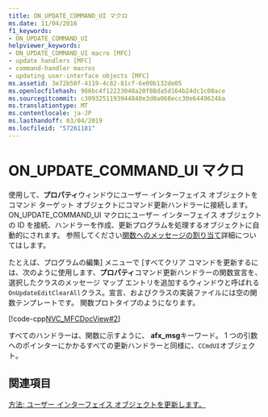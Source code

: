 ```yaml
---
title: ON_UPDATE_COMMAND_UI マクロ
ms.date: 11/04/2016
f1_keywords:
- ON_UPDATE_COMMAND_UI
helpviewer_keywords:
- ON_UPDATE_COMMAND_UI macro [MFC]
- update handlers [MFC]
- command-handler macros
- updating user-interface objects [MFC]
ms.assetid: 3e72b50f-4119-4c82-81cf-6e09b132de05
ms.openlocfilehash: 986bc4f12223048a20f88da5d164b24dc1c08ace
ms.sourcegitcommit: c3093251193944840e3d0a068ecc30e6449624ba
ms.translationtype: MT
ms.contentlocale: ja-JP
ms.lasthandoff: 03/04/2019
ms.locfileid: "57261181"
---
```

# <a name="onupdatecommandui-macro"></a>ON_UPDATE_COMMAND_UI マクロ

使用して、**プロパティ**ウィンドウにユーザー インターフェイス オブジェクトをコマンド ターゲット オブジェクトにコマンド更新ハンドラーに接続します。 ON_UPDATE_COMMAND_UI マクロにユーザー インターフェイス オブジェクトの ID を接続、ハンドラーを作成、更新プログラムを処理するオブジェクトに自動的にされます。 参照してください[関数へのメッセージの割り当て](../mfc/reference/mapping-messages-to-functions.md)詳細についてはします。

たとえば、プログラムの編集] メニューで [すべてクリア コマンドを更新するには、次のように使用します、**プロパティ**コマンド更新ハンドラーの関数宣言を、選択したクラスのメッセージ マップ エントリを追加するウィンドウと呼ばれる`OnUpdateEditClearAll`クラス。宣言、およびクラスの実装ファイルには空の関数テンプレートです。 関数プロトタイプのようになります。

[!code-cpp[NVC_MFCDocView#2](../mfc/codesnippet/cpp/on-update-command-ui-macro_1.h)]

すべてのハンドラーは、関数に示すように、 **afx_msg**キーワード。 1 つの引数へのポインターにかかるすべての更新ハンドラーと同様に、`CCmdUI`オブジェクト。

## <a name="see-also"></a>関連項目

[方法: ユーザー インターフェイス オブジェクトを更新します。](../mfc/how-to-update-user-interface-objects.md)

